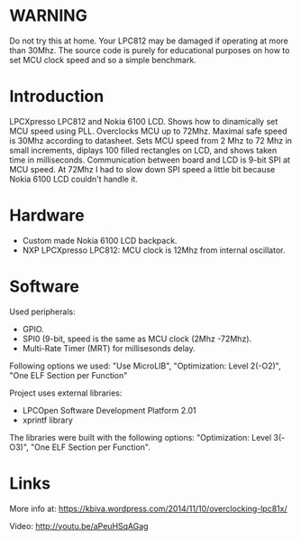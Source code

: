 WARNING
=
Do not try this at home. Your LPC812 may be damaged if operating at more than 30Mhz.
The source code is purely for educational purposes on how to set MCU clock speed and
so a simple benchmark.

Introduction
=
LPCXpresso LPC812 and Nokia 6100 LCD.
Shows how to dinamically set MCU speed using PLL.
Overclocks MCU up to 72Mhz. Maximal safe speed is 30Mhz according to datasheet.
Sets MCU speed from 2 Mhz to 72 Mhz in small increments, diplays 100 filled rectangles
on LCD, and shows taken time in milliseconds.
Communication between board and LCD is 9-bit SPI at MCU speed.
At 72Mhz I had to slow down SPI speed a little bit because Nokia 6100 LCD couldn't handle it.

Hardware
=
* Custom made Nokia 6100 LCD backpack.
* NXP LPCXpresso LPC812: MCU clock is 12Mhz from internal oscillator.

Software
=
Used peripherals: 

* GPIO.
* SPI0 (9-bit, speed is the same as MCU clock (2Mhz -72Mhz).
* Multi-Rate Timer (MRT) for millisesonds delay. 

Following options we used:
"Use MicroLIB", "Optimization: Level 2(-O2)", "One ELF Section per Function"

Project uses external libraries:

* LPCOpen Software Development Platform 2.01
* xprintf library

The libraries were built with the following options:
"Optimization: Level 3(-O3)", "One ELF Section per Function".

Links
=
More info at: https://kbiva.wordpress.com/2014/11/10/overclocking-lpc81x/

Video: http://youtu.be/aPeuHSqAGag

